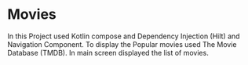 # Movies
In this Project used Kotlin compose and Dependency Injection (Hilt) and Navigation Component. To display the Popular movies used The Movie Database (TMDB). In main screen displayed the list of movies.
